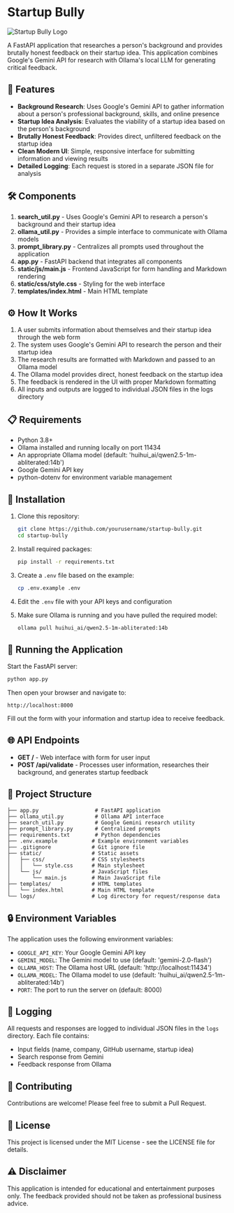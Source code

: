 # Startup Bully

![Startup Bully Logo](static/img/logo.png)

A FastAPI application that researches a person's background and provides brutally honest feedback on their startup idea. This application combines Google's Gemini API for research with Ollama's local LLM for generating critical feedback.

## 🚀 Features

- **Background Research**: Uses Google's Gemini API to gather information about a person's professional background, skills, and online presence
- **Startup Idea Analysis**: Evaluates the viability of a startup idea based on the person's background
- **Brutally Honest Feedback**: Provides direct, unfiltered feedback on the startup idea
- **Clean Modern UI**: Simple, responsive interface for submitting information and viewing results
- **Detailed Logging**: Each request is stored in a separate JSON file for analysis

## 🛠️ Components

1. **search_util.py** - Uses Google's Gemini API to research a person's background and their startup idea
2. **ollama_util.py** - Provides a simple interface to communicate with Ollama models
3. **prompt_library.py** - Centralizes all prompts used throughout the application
4. **app.py** - FastAPI backend that integrates all components
5. **static/js/main.js** - Frontend JavaScript for form handling and Markdown rendering
6. **static/css/style.css** - Styling for the web interface
7. **templates/index.html** - Main HTML template

## ⚙️ How It Works

1. A user submits information about themselves and their startup idea through the web form
2. The system uses Google's Gemini API to research the person and their startup idea
3. The research results are formatted with Markdown and passed to an Ollama model
4. The Ollama model provides direct, honest feedback on the startup idea
5. The feedback is rendered in the UI with proper Markdown formatting
6. All inputs and outputs are logged to individual JSON files in the logs directory

## 📋 Requirements

- Python 3.8+
- Ollama installed and running locally on port 11434
- An appropriate Ollama model (default: 'huihui_ai/qwen2.5-1m-abliterated:14b')
- Google Gemini API key
- python-dotenv for environment variable management

## 🔧 Installation

1. Clone this repository:
   ```bash
   git clone https://github.com/yourusername/startup-bully.git
   cd startup-bully
   ```

2. Install required packages:
   ```bash
   pip install -r requirements.txt
   ```

3. Create a `.env` file based on the example:
   ```bash
   cp .env.example .env
   ```

4. Edit the `.env` file with your API keys and configuration

5. Make sure Ollama is running and you have pulled the required model:
   ```bash
   ollama pull huihui_ai/qwen2.5-1m-abliterated:14b
   ```

## 🚀 Running the Application

Start the FastAPI server:

```bash
python app.py
```

Then open your browser and navigate to:

```
http://localhost:8000
```

Fill out the form with your information and startup idea to receive feedback.

## 🌐 API Endpoints

- **GET /** - Web interface with form for user input
- **POST /api/validate** - Processes user information, researches their background, and generates startup feedback

## 📁 Project Structure

```
├── app.py                  # FastAPI application
├── ollama_util.py          # Ollama API interface
├── search_util.py          # Google Gemini research utility
├── prompt_library.py       # Centralized prompts
├── requirements.txt        # Python dependencies
├── .env.example           # Example environment variables
├── .gitignore             # Git ignore file
├── static/                # Static assets
│   ├── css/               # CSS stylesheets
│   │   └── style.css      # Main stylesheet
│   └── js/                # JavaScript files
│       └── main.js        # Main JavaScript file
├── templates/             # HTML templates
│   └── index.html         # Main HTML template
└── logs/                  # Log directory for request/response data
```

## 🔒 Environment Variables

The application uses the following environment variables:

- `GOOGLE_API_KEY`: Your Google Gemini API key
- `GEMINI_MODEL`: The Gemini model to use (default: 'gemini-2.0-flash')
- `OLLAMA_HOST`: The Ollama host URL (default: 'http://localhost:11434')
- `OLLAMA_MODEL`: The Ollama model to use (default: 'huihui_ai/qwen2.5-1m-abliterated:14b')
- `PORT`: The port to run the server on (default: 8000)

## 📝 Logging

All requests and responses are logged to individual JSON files in the `logs` directory. Each file contains:

- Input fields (name, company, GitHub username, startup idea)
- Search response from Gemini
- Feedback response from Ollama

## 🤝 Contributing

Contributions are welcome! Please feel free to submit a Pull Request.

## 📄 License

This project is licensed under the MIT License - see the LICENSE file for details.

## ⚠️ Disclaimer

This application is intended for educational and entertainment purposes only. The feedback provided should not be taken as professional business advice.
